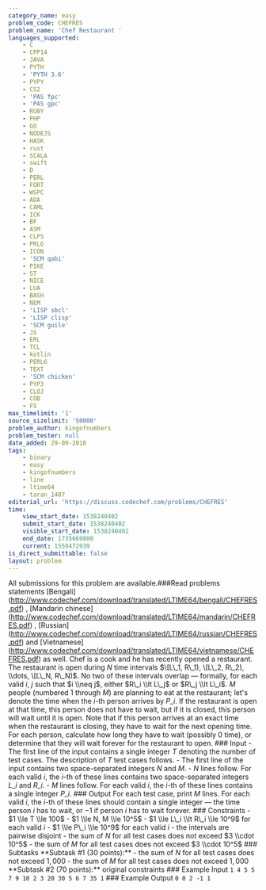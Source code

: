 ```yaml
---
category_name: easy
problem_code: CHEFRES
problem_name: 'Chef Restaurant '
languages_supported:
    - C
    - CPP14
    - JAVA
    - PYTH
    - 'PYTH 3.6'
    - PYPY
    - CS2
    - 'PAS fpc'
    - 'PAS gpc'
    - RUBY
    - PHP
    - GO
    - NODEJS
    - HASK
    - rust
    - SCALA
    - swift
    - D
    - PERL
    - FORT
    - WSPC
    - ADA
    - CAML
    - ICK
    - BF
    - ASM
    - CLPS
    - PRLG
    - ICON
    - 'SCM qobi'
    - PIKE
    - ST
    - NICE
    - LUA
    - BASH
    - NEM
    - 'LISP sbcl'
    - 'LISP clisp'
    - 'SCM guile'
    - JS
    - ERL
    - TCL
    - kotlin
    - PERL6
    - TEXT
    - 'SCM chicken'
    - PYP3
    - CLOJ
    - COB
    - FS
max_timelimit: '1'
source_sizelimit: '50000'
problem_author: kingofnumbers
problem_tester: null
date_added: 29-09-2018
tags:
    - binary
    - easy
    - kingofnumbers
    - line
    - ltime64
    - taran_1407
editorial_url: 'https://discuss.codechef.com/problems/CHEFRES'
time:
    view_start_date: 1538240402
    submit_start_date: 1538240402
    visible_start_date: 1538240402
    end_date: 1735669800
    current: 1559472939
is_direct_submittable: false
layout: problem
---
```

All submissions for this problem are available.\###Read problems statements \[Bengali\](http://www.codechef.com/download/translated/LTIME64/bengali/CHEFRES.pdf) , \[Mandarin chinese\](http://www.codechef.com/download/translated/LTIME64/mandarin/CHEFRES.pdf) , \[Russian\](http://www.codechef.com/download/translated/LTIME64/russian/CHEFRES.pdf) and \[Vietnamese\](http://www.codechef.com/download/translated/LTIME64/vietnamese/CHEFRES.pdf) as well. Chef is a cook and he has recently opened a restaurant. The restaurant is open during $N$ time intervals $\[L\_1, R\_1), \[L\_2, R\_2), \\dots, \[L\_N, R\_N)$. No two of these intervals overlap — formally, for each valid $i$, $j$ such that $i \\neq j$, either $R\_i \\lt L\_j$ or $R\_j \\lt L\_i$. $M$ people (numbered $1$ through $M$) are planning to eat at the restaurant; let's denote the time when the $i$-th person arrives by $P\_i$. If the restaurant is open at that time, this person does not have to wait, but if it is closed, this person will wait until it is open. Note that if this person arrives at an exact time when the restaurant is closing, they have to wait for the next opening time. For each person, calculate how long they have to wait (possibly $0$ time), or determine that they will wait forever for the restaurant to open. ### Input - The first line of the input contains a single integer $T$ denoting the number of test cases. The description of $T$ test cases follows. - The first line of the input contains two space-separated integers $N$ and $M$. - $N$ lines follow. For each valid $i$, the $i$-th of these lines contains two space-separated integers $L\_i$ and $R\_i$. - $M$ lines follow. For each valid $i$, the $i$-th of these lines contains a single integer $P\_i$. ### Output For each test case, print $M$ lines. For each valid $i$, the $i$-th of these lines should contain a single integer — the time person $i$ has to wait, or $-1$ if person $i$ has to wait forever. ### Constraints - $1 \\le T \\le 100$ - $1 \\le N, M \\le 10^5$ - $1 \\le L\_i \\lt R\_i \\le 10^9$ for each valid $i$ - $1 \\le P\_i \\le 10^9$ for each valid $i$ - the intervals are pairwise disjoint - the sum of $N$ for all test cases does not exceed $3 \\cdot 10^5$ - the sum of $M$ for all test cases does not exceed $3 \\cdot 10^5$ ### Subtasks \*\*Subtask #1 (30 points):\*\* - the sum of $N$ for all test cases does not exceed $1,000$ - the sum of $M$ for all test cases does not exceed $1,000$ \*\*Subtask #2 (70 points):\*\* original constraints ### Example Input ``` 1 4 5 5 7 9 10 2 3 20 30 5 6 7 35 1 ``` ### Example Output ``` 0 0 2 -1 1 ```
